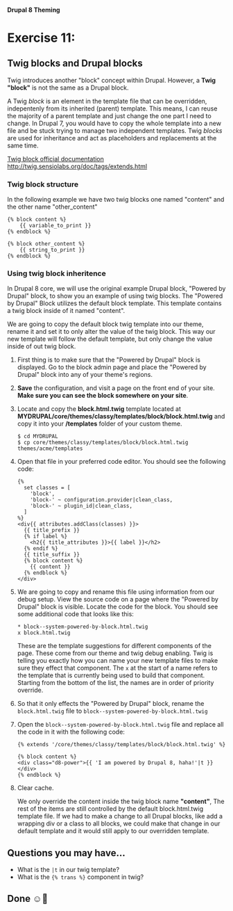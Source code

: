 #### Drupal 8 Theming

# Exercise 11: 

## Twig blocks and Drupal blocks

Twig introduces another "block" concept within Drupal. However, a **Twig "block"** is not the same as a Drupal block.

A Twig _block_ is an element in the template file that can be overridden, indepentenly from its inherited (parent) template. This means, I can reuse the majority of a parent template and just change the one part I need to change. In Drupal 7, you would have to copy the whole template into a new file and be stuck trying to manage two independent templates.
Twig _blocks_ are used for inheritance and act as placeholders and replacements at the same time.

[Twig block official documentation](http://twig.sensiolabs.org/doc/tags/extends.html)
http://twig.sensiolabs.org/doc/tags/extends.html

	
### Twig block structure

In the following example we have two twig blocks one named "content" and the other name "other_content"

	{% block content %}
		{{ variable_to_print }}
	{% endblock %}

	{% block other_content %}
		{{ string_to_print }}
	{% endblock %}
	
### Using twig block inheritence

In Drupal 8 core, we will use the original example Drupal block, "Powered by Drupal" block, to show you an example of using twig blocks. The "Powered by Drupal" Block utilizes the default block template. This template contains a twig block inside of it named "content". 

We are going to copy the default block twig template into our theme, rename it and set it to only alter the value of the twig block. This way our new template will follow the default template, but only change the value inside of out twig block.

1. First thing is to make sure that the "Powered by Drupal" block is displayed. Go to the block admin page and place the "Powered by Drupal" block into any of your theme's regions.

2. **Save** the configuration, and visit a page on the front end of your site. **Make sure you can see the block somewhere on your site**.

3. Locate and copy the **block.html.twig** template located at **MYDRUPAL/core/themes/classy/templates/block/block.html.twig** and copy it into your **/templates** folder of your custom theme.

    ```
    $ cd MYDRUPAL
    $ cp core/themes/classy/templates/block/block.html.twig themes/acme/templates
	```

4. Open that file in your preferred code editor. You should see the following code:
	
	```
	{%
	  set classes = [
	    'block',
	    'block-' ~ configuration.provider|clean_class,
	    'block-' ~ plugin_id|clean_class,
	  ]
	%}
	<div{{ attributes.addClass(classes) }}>
	  {{ title_prefix }}
	  {% if label %}
	    <h2{{ title_attributes }}>{{ label }}</h2>
	  {% endif %}
	  {{ title_suffix }}
	  {% block content %}
	    {{ content }}
	  {% endblock %}
	</div>
	```
	
5. We are going to copy and rename this file using information from our debug setup. View the source code on a page where the "Powered by Drupal" block is visible. Locate the code for the block. You should see some additional code that looks like this:

	```
	* block--system-powered-by-block.html.twig
	x block.html.twig
	```
	
	These are the template suggestions for different components of the page. These come from our theme and twig debug enabling. Twig is telling you exactly how you can name your new template files to make sure they effect that component. The `x` at the start of a name refers to the template that is currently being used to build that component. Starting from the bottom of the list, the names are in order of priority override.
	
6. So that it only effects the "Powered by Drupal" block, rename the `block.html.twig` file to `block--system-powered-by-block.html.twig`


7. Open the `block--system-powered-by-block.html.twig` file and replace all the code in it with the following code:

	``` 
	{% extends '/core/themes/classy/templates/block/block.html.twig' %}

  	{% block content %}
    <div class="d8-power">{{ 'I am powered by Drupal 8, haha!'|t }}</div>
  	{% endblock %}
  	```

7. Clear cache. 

	We only override the content inside the twig block name **"content"**, The rest of the items are still controlled by the default block.html.twig template file. If we had to make a change to all Drupal blocks, like add a wrapping div or a class to all blocks, we could make that change in our default template and it would still apply to our overridden template.


## Questions you may have...
+ What is the `|t` in our twig template?
+ What is the `{% trans %}` component in twig?

## Done ☺
